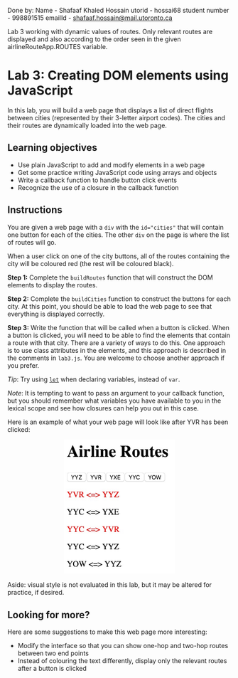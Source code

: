 Done by:
Name - Shafaaf Khaled Hossain
utorid - hossai68
student number - 998891515
emailId - shafaaf.hossain@mail.utoronto.ca

Lab 3 working with dynamic values of routes. Only relevant routes are displayed and also according to the order seen in the given airlineRouteApp.ROUTES variable.

# Lab 3: Creating DOM elements using JavaScript

In this lab, you will build a web page that displays a list of direct flights between cities (represented by their 3-letter airport codes). The cities and their routes are dynamically loaded into the web page.


## Learning objectives

- Use plain JavaScript to add and modify elements in a web page
- Get some practice writing JavaScript code using arrays and objects
- Write a callback function to handle button click events
- Recognize the use of a closure in the callback function


## Instructions

You are given a web page with a `div` with the `id="cities"` that will contain one button for each of the cities. The other `div` on the page is where the list of routes will go.

When a user click on one of the city buttons, all of the routes containing the city will be coloured red (the rest will be coloured black).

**Step 1:** Complete the `buildRoutes` function that will construct the DOM elements to display the routes.

**Step 2:** Complete the `buildCities` function to construct the buttons for each city. At this point, you should be able to load the web page to see that everything is displayed correctly.

**Step 3:** Write the function that will be called when a button is clicked. When a button is clicked, you will need to be able to find the elements that contain a route with that city. There are a variety of ways to do this. One approach is to use class attributes in the elements, and this approach is described in the comments in `lab3.js`. You are welcome to choose another approach if you prefer.

*Tip*: Try using [`let`](https://developer.mozilla.org/en-US/docs/Web/JavaScript/Reference/Statements/let) when declaring variables, instead of `var`.

*Note*: It is tempting to want to pass an argument to your callback function,
but you should remember what variables you have available to you in the lexical
scope and see how closures can help you out in this case.

Here is an example of what your web page will look like after YVR has been clicked:

<p align="center">
    <img src="./yvr_clicked.jpg" alt="City buttons and routes" width="250">
</p>

Aside: visual style is not evaluated in this lab, but it may be altered for practice, if desired.


## Looking for more?

Here are some suggestions to make this web page more interesting:
- Modify the interface so that you can show one-hop and two-hop routes between two end points
- Instead of colouring the text differently, display only the relevant routes after a button is clicked
